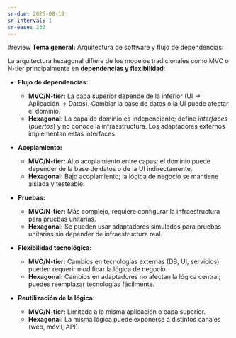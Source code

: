 ```yaml
---
sr-due: 2025-08-19
sr-interval: 1
sr-ease: 230
---
```


#review 
**Tema general:** Arquitectura de software y flujo de dependencias:

La arquitectura hexagonal difiere de los modelos tradicionales como MVC o N-tier principalmente en **dependencias y flexibilidad**:

- **Flujo de dependencias:**
    - **MVC/N-tier:** La capa superior depende de la inferior (UI → Aplicación → Datos). Cambiar la base de datos o la UI puede afectar el dominio.
    - **Hexagonal:** La capa de dominio es independiente; define _interfaces_ (_puertos_) y no conoce la infraestructura. Los adaptadores externos implementan estas interfaces.
        
- **Acoplamiento:**
    - **MVC/N-tier:** Alto acoplamiento entre capas; el dominio puede depender de la base de datos o de la UI indirectamente.
    - **Hexagonal:** Bajo acoplamiento; la lógica de negocio se mantiene aislada y testeable.
        
- **Pruebas:**
    - **MVC/N-tier:** Más complejo, requiere configurar la infraestructura para pruebas unitarias.
    - **Hexagonal:** Se pueden usar adaptadores simulados para pruebas unitarias sin depender de infraestructura real.
        
- **Flexibilidad tecnológica:**
    - **MVC/N-tier:** Cambios en tecnologías externas (DB, UI, servicios) pueden requerir modificar la lógica de negocio.
    - **Hexagonal:** Cambios en adaptadores no afectan la lógica central; puedes reemplazar tecnologías fácilmente.
        
- **Reutilización de la lógica:**
    - **MVC/N-tier:** Limitada a la misma aplicación o capa superior.
    - **Hexagonal:** La misma lógica puede exponerse a distintos canales (web, móvil, API).
